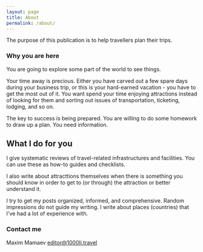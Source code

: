 ```yaml
---
layout: page
title: About
permalink: /about/
---
```


The purpose of this publication is to help travellers plan their trips.


### Why you are here

You are going to explore some part of the world to see things. 

Your time away is precious. Either you have carved out a few spare days during your business trip, or this is your hard-earned vacation - you have to get the most out of it. You want spend your time enjoying attractions instead of looking for them and sorting out issues of transportation, ticketing, lodging, and so on.

The key to success is being prepared. You are willing to do some homework to draw up a plan. You need information.


## What I do for you

I give systematic reviews of travel-related infrastructures and facilities. You can use these as how-to guides and checklists. 

I also write about attracttions themselves when there is something you should know in order to get to (or through) the attraction or better understand it.

I try to get my posts organized, informed, and comprehensive. Random impressions do not guide my writing. I write about places (countries) that I've had a lot of experience with.


### Contact me

Maxim Mamaev [editor@1000li.travel](mailto:editor@1000li.travel)
